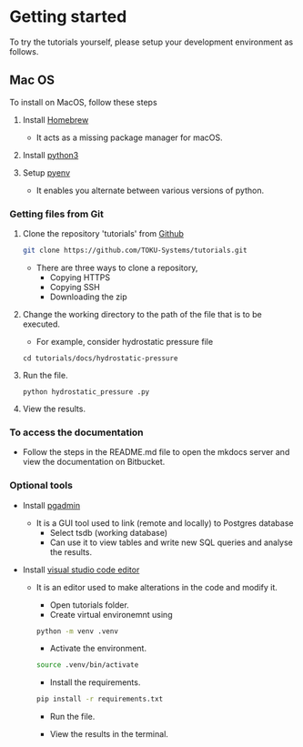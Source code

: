 # Getting started

To try the tutorials yourself, please setup your development environment as follows.

## Mac OS

To install on MacOS, follow these steps

1. Install [Homebrew](https://brew.sh/)

    - It acts as a missing package manager for macOS.

1. Install [python3](https://formulae.brew.sh/formula/python@3.9)

1. Setup [pyenv](https://github.com/pyenv/pyenv)

    - It enables you alternate between various versions of python.

### Getting files from Git

1. Clone the repository 'tutorials' from [Github](https://github.com/TOKU-Systems/tutorials)

    ```sh
    git clone https://github.com/TOKU-Systems/tutorials.git
    ```

    - There are three ways to clone a repository,
        - Copying HTTPS
        - Copying SSH
        - Downloading the zip

1. Change the working directory to the path of the file that is to be executed.

    - For example, consider hydrostatic pressure file

    `cd tutorials/docs/hydrostatic-pressure`

1. Run the file.

    `python hydrostatic_pressure .py`

1. View the results.

### To access the documentation

- Follow the steps in the README.md file to open the mkdocs server and view the
documentation on Bitbucket.

### Optional tools

- Install [pgadmin](https://www.pgadmin.org/download/)
    - It is a GUI tool used to link (remote and locally) to Postgres database
        - Select tsdb (working database)
        - Can use it to view tables and write new SQL queries and analyse the results.

- Install [visual studio code editor](https://code.visualstudio.com/download)
    - It is an editor used to make alterations in the code and modify it.
        - Open tutorials folder.
        - Create virtual environemnt using

        ```sh
        python -m venv .venv
        ```

        - Activate the environment.

        ```sh
        source .venv/bin/activate
        ```

        - Install the requirements.

        ```sh
        pip install -r requirements.txt
        ```

        - Run the file.

        - View the results in the terminal.
